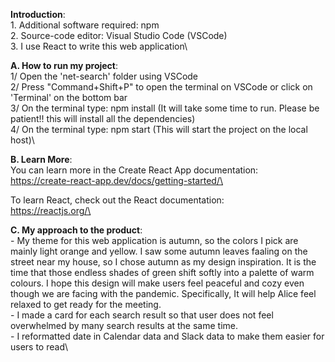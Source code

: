 **Introduction**:\
    1. Additional software required: npm\
    2. Source-code editor: Visual Studio Code (VSCode)\
    3. I use React to write this web application\

**A. How to run my project**:\
    1/ Open the 'net-search' folder using VSCode\
    2/ Press "Command+Shift+P" to open the terminal on VSCode or click on 'Terminal' on the bottom bar\
    3/ On the terminal type: npm install (It will take some time to run. Please be patient!! this will install all the dependencies)\
    4/ On the terminal type: npm start   (This will start the project on the local host)\

**B. Learn More**:\
   You can learn more in the Create React App documentation:\
   https://create-react-app.dev/docs/getting-started/\

   To learn React, check out the React documentation:\
   https://reactjs.org/\

**C. My approach to the product**:\
    - My theme for this web application is autumn, so the colors I pick are mainly light orange and yellow. I saw some autumn leaves faaling on the street near my house, so I chose autumn as my design inspiration. It is the time that those endless shades of green shift softly into a palette of warm colours. I hope this design will make users feel peaceful and cozy even though we are facing with the pandemic. Specifically, It will help Alice feel relaxed to get ready for the meeting.\
    - I made a card for each search result so that user does not feel overwhelmed by many search results at the same time. \
    - I reformatted date in Calendar data and Slack data to make them easier for users to read\
